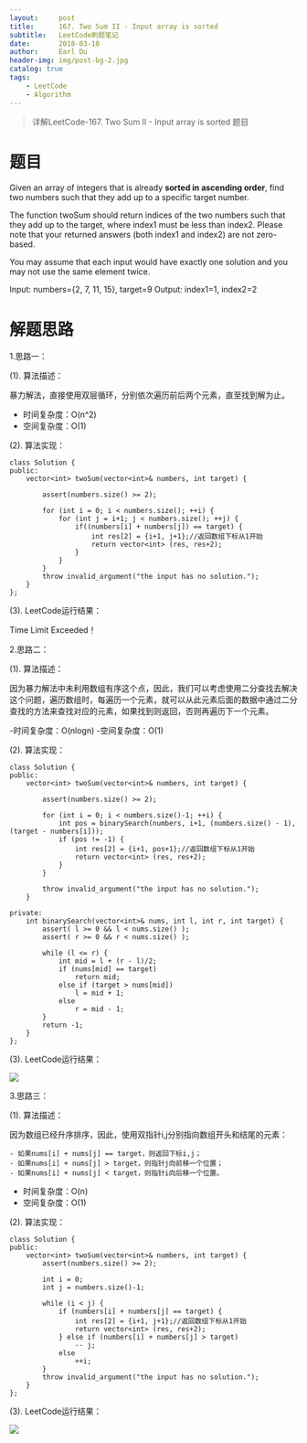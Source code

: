 ```yaml
---
layout:     post
title:      167. Two Sum II - Input array is sorted
subtitle:   LeetCode刷题笔记
date:       2018-03-10
author:     Earl Du
header-img: img/post-bg-2.jpg
catalog: true
tags:
    - LeetCode
    - Algorithm
---
```


>详解LeetCode-167. Two Sum II - Input array is sorted 题目

# 题目 #

Given an array of integers that is already **sorted in ascending order**, find two numbers such that they add up to a specific target number.

The function twoSum should return indices of the two numbers such that they add up to the target, where index1 must be less than index2. Please note that your returned answers (both index1 and index2) are not zero-based.

You may assume that each input would have exactly one solution and you may not use the same element twice.

Input: numbers={2, 7, 11, 15}, target=9
Output: index1=1, index2=2

# 解题思路 #

1.思路一：

(1). 算法描述：

暴力解法，直接使用双层循环，分别依次遍历前后两个元素，直至找到解为止。

- 时间复杂度：O(n^2)
- 空间复杂度：O(1)

(2). 算法实现：

	class Solution {
	public:
	    vector<int> twoSum(vector<int>& numbers, int target) {
	
	        assert(numbers.size() >= 2);
	
	        for (int i = 0; i < numbers.size(); ++i) {
	            for (int j = i+1; j < numbers.size(); ++j) {
	                if((numbers[i] + numbers[j]) == target) {
	                    int res[2] = {i+1, j+1};//返回数组下标从1开始
	                    return vector<int> (res, res+2);
	                }
	            }
	        }
	        throw invalid_argument("the input has no solution.");
	    }
	};

(3). LeetCode运行结果：

Time Limit Exceeded！

2.思路二：

(1). 算法描述：

因为暴力解法中未利用数组有序这个点，因此，我们可以考虑使用二分查找去解决这个问题，遍历数组时，每遍历一个元素，就可以从此元素后面的数据中通过二分查找的方法来查找对应的元素，如果找到则返回，否则再遍历下一个元素。

-时间复杂度：O(nlogn)
-空间复杂度：O(1)

(2). 算法实现：

	class Solution {
	public:
	    vector<int> twoSum(vector<int>& numbers, int target) {
	
	        assert(numbers.size() >= 2);
	
	        for (int i = 0; i < numbers.size()-1; ++i) {
	            int pos = binarySearch(numbers, i+1, (numbers.size() - 1), (target - numbers[i]));
	            if (pos != -1) {
	                int res[2] = {i+1, pos+1};//返回数组下标从1开始
	                return vector<int> (res, res+2);
	            }
	        }
	
	        throw invalid_argument("the input has no solution.");
	    }
	
	private:
	    int binarySearch(vector<int>& nums, int l, int r, int target) {
	        assert( l >= 0 && l < nums.size() );
	        assert( r >= 0 && r < nums.size() );
	
	        while (l <= r) {
	            int mid = l + (r - l)/2;
	            if (nums[mid] == target)
	                return mid;
	            else if (target > nums[mid])
	                l = mid + 1;
	            else
	                r = mid - 1;
	        }
	        return -1;
	    }
	};

(3). LeetCode运行结果：

![](https://i.imgur.com/oKSYFgo.jpg)

3.思路三：

(1). 算法描述：

因为数组已经升序排序，因此，使用双指针i,j分别指向数组开头和结尾的元素：

	- 如果nums[i] + nums[j] == target，则返回下标i,j；
	- 如果nums[i] + nums[j] > target，则指针j向前移一个位置；
	- 如果nums[i] + nums[j] < target，则指针i向后移一个位置。

- 时间复杂度：O(n)
- 空间复杂度：O(1)

(2). 算法实现：

	class Solution {
	public:
	    vector<int> twoSum(vector<int>& numbers, int target) {
	        assert(numbers.size() >= 2);
	
	        int i = 0;
	        int j = numbers.size()-1;
	
	        while (i < j) {
	            if (numbers[i] + numbers[j] == target) {
	                int res[2] = {i+1, j+1};//返回数组下标从1开始
	                return vector<int> (res, res+2);
	            } else if (numbers[i] + numbers[j] > target)
	                -- j;
	            else
	                ++i;
	        }
	        throw invalid_argument("the input has no solution.");
	    }
	};

(3). LeetCode运行结果：

![](https://i.imgur.com/zhHKG1g.jpg)